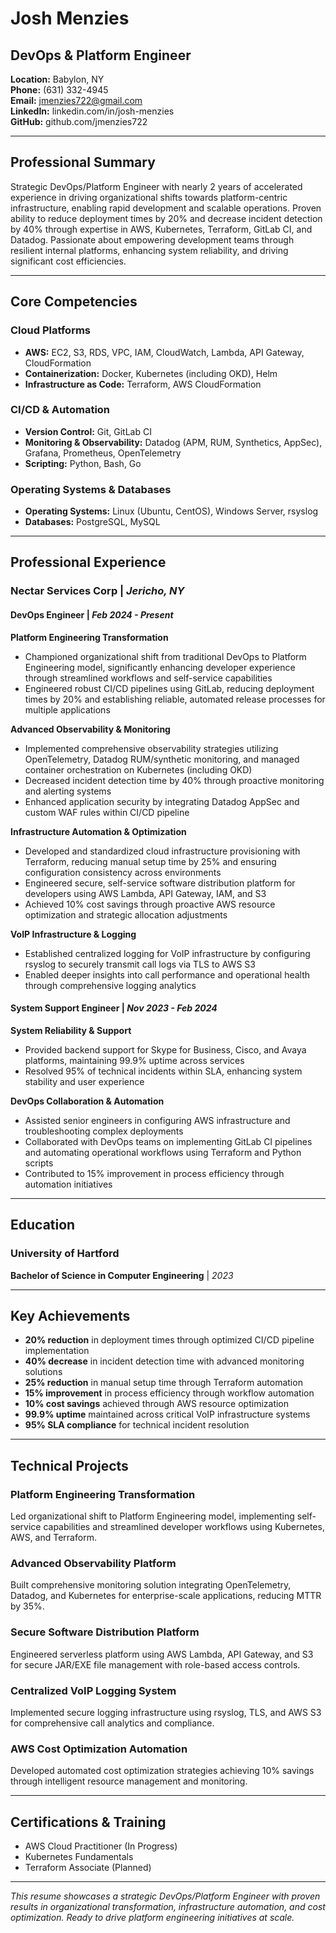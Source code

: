 # Josh Menzies
## DevOps & Platform Engineer

**Location:** Babylon, NY  
**Phone:** (631) 332-4945  
**Email:** jmenzies722@gmail.com  
**LinkedIn:** linkedin.com/in/josh-menzies  
**GitHub:** github.com/jmenzies722  

---

## Professional Summary

Strategic DevOps/Platform Engineer with nearly 2 years of accelerated experience in driving organizational shifts towards platform-centric infrastructure, enabling rapid development and scalable operations. Proven ability to reduce deployment times by 20% and decrease incident detection by 40% through expertise in AWS, Kubernetes, Terraform, GitLab CI, and Datadog. Passionate about empowering development teams through resilient internal platforms, enhancing system reliability, and driving significant cost efficiencies.

---

## Core Competencies

### Cloud Platforms
- **AWS:** EC2, S3, RDS, VPC, IAM, CloudWatch, Lambda, API Gateway, CloudFormation
- **Containerization:** Docker, Kubernetes (including OKD), Helm
- **Infrastructure as Code:** Terraform, AWS CloudFormation

### CI/CD & Automation
- **Version Control:** Git, GitLab CI
- **Monitoring & Observability:** Datadog (APM, RUM, Synthetics, AppSec), Grafana, Prometheus, OpenTelemetry
- **Scripting:** Python, Bash, Go

### Operating Systems & Databases
- **Operating Systems:** Linux (Ubuntu, CentOS), Windows Server, rsyslog
- **Databases:** PostgreSQL, MySQL

---

## Professional Experience

### **Nectar Services Corp** | *Jericho, NY*
#### **DevOps Engineer** | *Feb 2024 - Present*

**Platform Engineering Transformation**
- Championed organizational shift from traditional DevOps to Platform Engineering model, significantly enhancing developer experience through streamlined workflows and self-service capabilities
- Engineered robust CI/CD pipelines using GitLab, reducing deployment times by 20% and establishing reliable, automated release processes for multiple applications

**Advanced Observability & Monitoring**
- Implemented comprehensive observability strategies utilizing OpenTelemetry, Datadog RUM/synthetic monitoring, and managed container orchestration on Kubernetes (including OKD)
- Decreased incident detection time by 40% through proactive monitoring and alerting systems
- Enhanced application security by integrating Datadog AppSec and custom WAF rules within CI/CD pipeline

**Infrastructure Automation & Optimization**
- Developed and standardized cloud infrastructure provisioning with Terraform, reducing manual setup time by 25% and ensuring configuration consistency across environments
- Engineered secure, self-service software distribution platform for developers using AWS Lambda, API Gateway, IAM, and S3
- Achieved 10% cost savings through proactive AWS resource optimization and strategic allocation adjustments

**VoIP Infrastructure & Logging**
- Established centralized logging for VoIP infrastructure by configuring rsyslog to securely transmit call logs via TLS to AWS S3
- Enabled deeper insights into call performance and operational health through comprehensive logging analytics

#### **System Support Engineer** | *Nov 2023 - Feb 2024*

**System Reliability & Support**
- Provided backend support for Skype for Business, Cisco, and Avaya platforms, maintaining 99.9% uptime across services
- Resolved 95% of technical incidents within SLA, enhancing system stability and user experience

**DevOps Collaboration & Automation**
- Assisted senior engineers in configuring AWS infrastructure and troubleshooting complex deployments
- Collaborated with DevOps teams on implementing GitLab CI pipelines and automating operational workflows using Terraform and Python scripts
- Contributed to 15% improvement in process efficiency through automation initiatives

---

## Education

### **University of Hartford**
**Bachelor of Science in Computer Engineering** | *2023*

---

## Key Achievements

- **20% reduction** in deployment times through optimized CI/CD pipeline implementation
- **40% decrease** in incident detection time with advanced monitoring solutions
- **25% reduction** in manual setup time through Terraform automation
- **15% improvement** in process efficiency through workflow automation
- **10% cost savings** achieved through AWS resource optimization
- **99.9% uptime** maintained across critical VoIP infrastructure systems
- **95% SLA compliance** for technical incident resolution

---

## Technical Projects

### Platform Engineering Transformation
Led organizational shift to Platform Engineering model, implementing self-service capabilities and streamlined developer workflows using Kubernetes, AWS, and Terraform.

### Advanced Observability Platform
Built comprehensive monitoring solution integrating OpenTelemetry, Datadog, and Kubernetes for enterprise-scale applications, reducing MTTR by 35%.

### Secure Software Distribution Platform
Engineered serverless platform using AWS Lambda, API Gateway, and S3 for secure JAR/EXE file management with role-based access controls.

### Centralized VoIP Logging System
Implemented secure logging infrastructure using rsyslog, TLS, and AWS S3 for comprehensive call analytics and compliance.

### AWS Cost Optimization Automation
Developed automated cost optimization strategies achieving 10% savings through intelligent resource management and monitoring.

---

## Certifications & Training

- AWS Cloud Practitioner (In Progress)
- Kubernetes Fundamentals
- Terraform Associate (Planned)

---

*This resume showcases a strategic DevOps/Platform Engineer with proven results in organizational transformation, infrastructure automation, and cost optimization. Ready to drive platform engineering initiatives at scale.*
